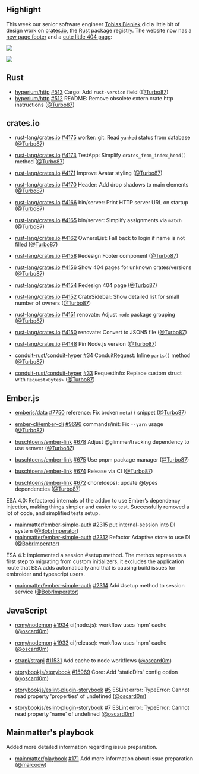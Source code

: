 ---
---

## Highlight

This week our senior software engineer [Tobias Bieniek] did a little bit of
design work on [crates.io], the [Rust] package registry. The website now has a
[new page footer](https://github.com/rust-lang/crates.io/pull/4158) and a
[cute little 404 page](https://github.com/rust-lang/crates.io/pull/4154):

![](https://user-images.githubusercontent.com/141300/141307167-e3fd2914-064f-4076-b415-fc12a8f8bcbe.png)

![](https://user-images.githubusercontent.com/141300/141186277-0706150c-86ca-4fa1-8114-03f9bd900df7.png)

## Rust

- [hyperium/http] [#513](https://github.com/hyperium/http/pull/513) Cargo: Add
  `rust-version` field ([@Turbo87])
- [hyperium/http] [#512](https://github.com/hyperium/http/pull/512) README:
  Remove obsolete extern crate http instructions ([@Turbo87])

## crates.io

- [rust-lang/crates.io]
  [#4175](https://github.com/rust-lang/crates.io/pull/4175) worker::git: Read
  `yanked` status from database ([@Turbo87])
- [rust-lang/crates.io]
  [#4173](https://github.com/rust-lang/crates.io/pull/4173) TestApp: Simplify
  `crates_from_index_head()` method ([@Turbo87])
- [rust-lang/crates.io]
  [#4171](https://github.com/rust-lang/crates.io/pull/4171) Improve Avatar
  styling ([@Turbo87])
- [rust-lang/crates.io]
  [#4170](https://github.com/rust-lang/crates.io/pull/4170) Header: Add drop
  shadows to main elements ([@Turbo87])
- [rust-lang/crates.io]
  [#4166](https://github.com/rust-lang/crates.io/pull/4166) bin/server: Print
  HTTP server URL on startup ([@Turbo87])
- [rust-lang/crates.io]
  [#4165](https://github.com/rust-lang/crates.io/pull/4165) bin/server: Simplify
  assignments via `match` ([@Turbo87])
- [rust-lang/crates.io]
  [#4162](https://github.com/rust-lang/crates.io/pull/4162) OwnersList: Fall
  back to login if name is not filled ([@Turbo87])
- [rust-lang/crates.io]
  [#4158](https://github.com/rust-lang/crates.io/pull/4158) Redesign Footer
  component ([@Turbo87])
- [rust-lang/crates.io]
  [#4156](https://github.com/rust-lang/crates.io/pull/4156) Show 404 pages for
  unknown crates/versions ([@Turbo87])
- [rust-lang/crates.io]
  [#4154](https://github.com/rust-lang/crates.io/pull/4154) Redesign 404 page
  ([@Turbo87])
- [rust-lang/crates.io]
  [#4152](https://github.com/rust-lang/crates.io/pull/4152) CrateSidebar: Show
  detailed list for small number of owners ([@Turbo87])
- [rust-lang/crates.io]
  [#4151](https://github.com/rust-lang/crates.io/pull/4151) renovate: Adjust
  `node` package grouping ([@Turbo87])
- [rust-lang/crates.io]
  [#4150](https://github.com/rust-lang/crates.io/pull/4150) renovate: Convert to
  JSON5 file ([@Turbo87])
- [rust-lang/crates.io]
  [#4148](https://github.com/rust-lang/crates.io/pull/4148) Pin Node.js version
  ([@Turbo87])

- [conduit-rust/conduit-hyper]
  [#34](https://github.com/conduit-rust/conduit-hyper/pull/34) ConduitRequest:
  Inline `parts()` method ([@Turbo87])
- [conduit-rust/conduit-hyper]
  [#33](https://github.com/conduit-rust/conduit-hyper/pull/33) RequestInfo:
  Replace custom struct with `Request<Bytes>` ([@Turbo87])

## Ember.js

- [emberjs/data] [#7750](https://github.com/emberjs/data/pull/7750) reference:
  Fix broken `meta()` snippet ([@Turbo87])

- [ember-cli/ember-cli]
  [#9696](https://github.com/ember-cli/ember-cli/pull/9696) commands/init: Fix
  `--yarn` usage ([@Turbo87])

- [buschtoens/ember-link]
  [#678](https://github.com/buschtoens/ember-link/pull/678) Adjust
  @glimmer/tracking dependency to use semver ([@Turbo87])
- [buschtoens/ember-link]
  [#675](https://github.com/buschtoens/ember-link/pull/675) Use pnpm package
  manager ([@Turbo87])
- [buschtoens/ember-link]
  [#674](https://github.com/buschtoens/ember-link/pull/674) Release via CI
  ([@Turbo87])
- [buschtoens/ember-link]
  [#672](https://github.com/buschtoens/ember-link/pull/672) chore(deps): update
  @types dependencies ([@Turbo87])

ESA 4.0: Refactored internals of the addon to use Ember’s dependency injection,
making things simpler and easier to test. Successfully removed a lot of code,
and simplified tests setup.

- [mainmatter/ember-simple-auth]
  [#2315](https://github.com/mainmatter/ember-simple-auth/pull/2315) put
  internal-session into DI system ([@BobrImperator])
- [mainmatter/ember-simple-auth]
  [#2312](https://github.com/mainmatter/ember-simple-auth/pull/2312) Refactor
  Adaptive store to use DI ([@BobrImperator])

ESA 4.1: implemented a session #setup method. The methos represents a first step
to migrating from custom initializers, it excludes the application route that
ESA adds automatically and that is causing build issues for embroider and
typescript users.

- [mainmatter/ember-simple-auth]
  [#2314](https://github.com/mainmatter/ember-simple-auth/issues/2314) Add
  #setup method to session service ([@BobrImperator])

## JavaScript

- [remy/nodemon] [#1934](https://github.com/remy/nodemon/pull/1934) ci(node.js):
  workflow uses 'npm' cache ([@oscard0m])
- [remy/nodemon] [#1933](https://github.com/remy/nodemon/pull/1933) ci(release):
  workflow uses 'npm' cache ([@oscard0m])

- [strapi/strapi] [#11531](https://github.com/strapi/strapi/pull/11531) Add
  cache to node workflows ([@oscard0m])

- [storybookjs/storybook]
  [#15969](https://github.com/storybookjs/storybook/pull/15969) Core: Add
  'staticDirs' config option ([@oscard0m])
- [storybookjs/eslint-plugin-storybook]
  [#5](https://github.com/storybookjs/eslint-plugin-storybook/issues/5) ESLint
  error: TypeError: Cannot read property 'properties' of undefined ([@oscard0m])
- [storybookjs/eslint-plugin-storybook]
  [#7](https://github.com/storybookjs/eslint-plugin-storybook/issues/7) ESLint
  error: TypeError: Cannot read property 'name' of undefined ([@oscard0m])

## Mainmatter's playbook

Added more detailed information regarding issue preparation.

- [mainmatter/playbook] [#171](https://github.com/mainmatter/playbook/pull/171)
  Add more information about issue preparation ([@marcoow])

[hyperium/http]: https://github.com/hyperium/http/
[rust-lang/crates.io]: https://github.com/rust-lang/crates.io/
[conduit-rust/conduit-hyper]: https://github.com/conduit-rust/conduit-hyper/
[emberjs/data]: https://github.com/emberjs/data/
[ember-cli/ember-cli]: https://github.com/ember-cli/ember-cli/
[tobias bieniek]: https://github.com/Turbo87/
[crates.io]: https://crates.io/
[rust]: https://rust-lang.org/
[@turbo87]: https://github.com/Turbo87/
[contact]: https://mainmatter.com/contact/
[mainmatter/ember-simple-auth]: https://github.com/mainmatter/ember-simple-auth/
[buschtoens/ember-link]: https://github.com/buschtoens/ember-link/
[remy/nodemon]: https://github.com/remy/nodemon/
[strapi/strapi]: https://github.com/strapi/strapi/
[storybookjs/storybook]: https://github.com/storybookjs/storybook/
[storybookjs/eslint-plugin-storybook]:
  https://github.com/storybookjs/eslint-plugin-storybook/
[@marcoow]: https://github.com/marcoow/
[@bobrimperator]: https://github.com/BobrImperator/
[@oscard0m]: https://github.com/oscard0m/
[mainmatter/playbook]: https://github.com/mainmatter/playbook/
